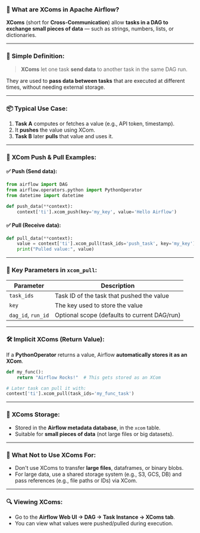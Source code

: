 ### 🔄 What are **XComs** in Apache Airflow?

**XComs** (short for **Cross-Communication**) allow **tasks in a DAG to exchange small pieces of data** — such as strings, numbers, lists, or dictionaries.

---

### 🧠 **Simple Definition:**

> **XComs** let one task **send data** to another task in the same DAG run.

They are used to **pass data between tasks** that are executed at different times, without needing external storage.

---

### 📦 **Typical Use Case:**

1. **Task A** computes or fetches a value (e.g., API token, timestamp).
2. It **pushes** the value using XCom.
3. **Task B** later **pulls** that value and uses it.

---

### 🔧 **XCom Push & Pull Examples:**

#### ✅ Push (Send data):

```python
from airflow import DAG
from airflow.operators.python import PythonOperator
from datetime import datetime

def push_data(**context):
    context['ti'].xcom_push(key='my_key', value='Hello Airflow')

```

#### ✅ Pull (Receive data):

```python
def pull_data(**context):
    value = context['ti'].xcom_pull(task_ids='push_task', key='my_key')
    print("Pulled value:", value)
```

---

### 🧩 **Key Parameters in `xcom_pull`:**

| Parameter          | Description                                  |
| ------------------ | -------------------------------------------- |
| `task_ids`         | Task ID of the task that pushed the value    |
| `key`              | The key used to store the value              |
| `dag_id`, `run_id` | Optional scope (defaults to current DAG/run) |

---

### 🛠️ **Implicit XComs (Return Value):**

If a **PythonOperator** returns a value, Airflow **automatically stores it as an XCom**.

```python
def my_func():
    return "Airflow Rocks!"  # This gets stored as an XCom

# Later task can pull it with:
context['ti'].xcom_pull(task_ids='my_func_task')
```

---

### 🔐 **XComs Storage:**

* Stored in the **Airflow metadata database**, in the `xcom` table.
* Suitable for **small pieces of data** (not large files or big datasets).

---

### 🚫 **What Not to Use XComs For:**

* Don't use XComs to transfer **large files**, dataframes, or binary blobs.
* For large data, use a shared storage system (e.g., S3, GCS, DB) and pass references (e.g., file paths or IDs) via XCom.

---

### 🔍 **Viewing XComs:**

* Go to the **Airflow Web UI → DAG → Task Instance → XComs tab**.
* You can view what values were pushed/pulled during execution.
